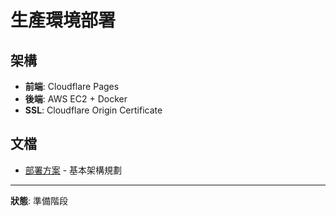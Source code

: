 # 生產環境部署

## 架構
- **前端**: Cloudflare Pages
- **後端**: AWS EC2 + Docker
- **SSL**: Cloudflare Origin Certificate

## 文檔
- [部署方案](./docs/部署方案.md) - 基本架構規劃

---

**狀態**: 準備階段